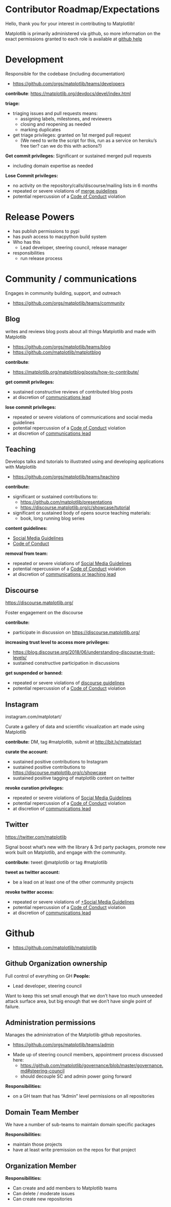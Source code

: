 # Contributor Roadmap/Expectations
Hello, thank you for your interest in contributing to Matplotlib!

Matplotlib is primarily administered via github, so more information
on the exact permissions granted to each role is available at [github
help](https://help.github.com/en/github/setting-up-and-managing-organizations-and-teams/repository-permission-levels-for-an-organization#repository-access-for-each-permission-level)




# Development
Responsible for the codebase (including documentation)

* https://github.com/orgs/matplotlib/teams/developers


**contribute**: https://matplotlib.org/devdocs/devel/index.html

**triage:**
- triaging issues and pull requests means:
    - assigning labels, milestones, and reviewers
    - closing and reopening as needed
    - marking duplicates
- get triage privileges: granted on 1st merged pull request
    - (We need to write the script for this, run as a service on heroku’s free tier?  can we do this with actions?)

**Get commit privileges:**
Significant or sustained merged pull requests
- including domain expertise as needed

**Lose Commit privileges:**
- no activity on the repository/calls/discourse/mailing lists in 6 months
- repeated or severe violations of [merge guidelines](https://matplotlib.org/devdocs/devel/coding_guide.html)
- potential repercussion of a [Code of Conduct](https://www.python.org/psf/conduct/) violation

# Release Powers
- has publish permissions to pypi
- has push access to macpython build system
- Who has this
    - Lead developer, steering council, release manager
- responsibilities
    - run release process

# Community / communications

Engages in community building, support, and outreach

* https://github.com/orgs/matplotlib/teams/community

## Blog
writes and reviews blog posts about all things Matplotlib and made with Matplotlib
* https://github.com/orgs/matplotlib/teams/blog
* https://github.com/matplotlib/matplotblog

**contribute**:
* https://matplotlib.org/matplotblog/posts/how-to-contribute/

**get commit privileges:**
* sustained constructive reviews of contributed blog posts
* at discretion of [communications lead](named_project_roles.md)

**lose commit privileges:**
- repeated or severe violations of communications and social media guidelines
- potential repercussion of a [Code of Conduct](https://www.python.org/psf/conduct/) violation
-  at discretion of [communications lead](named_project_roles.md)

## Teaching
Develops talks and tutorials to illustrated using and developing applications with Matplotlib

* https://github.com/orgs/matplotlib/teams/teaching

**contribute:**

- significant or sustained contributions to:
    - https://github.com/matplotlib/presentations
    - https://discourse.matplotlib.org/c/showcase/tutorial
- significant or sustained body of opens source teaching materials:
    - book, long running blog series

**content guidelines:**

-  [Social Media Guidelines](communications_guidelines.md)
- [Code of Conduct](https://www.python.org/psf/conduct/)

**removal from team:**
- repeated or severe violations of [Social Media Guidelines](communications_guidelines.md)
- potential repercussion of a [Code of Conduct](https://www.python.org/psf/conduct/) violation
-  at discretion of [communications or teaching lead](named_project_roles.md)

## Discourse
https://discourse.matplotlib.org/


 Foster engagement on the discourse

**contribute:**
* participate in discussion on https://discourse.matplotlib.org/

**increasing trust level to access more privileges:**

- https://blog.discourse.org/2018/06/understanding-discourse-trust-levels/
- sustained constructive participation in discussions

**get suspended or banned:**
- repeated or severe violations of [discourse guidelines](https://discourse.matplotlib.org/faq)
- potential repercussion of a [Code of Conduct](https://www.python.org/psf/conduct/) violation

## Instagram
instagram.com/matplotart/

Curate a gallery of data and scientific visualization art made using Matplotlib

**contribute:**  DM, tag #matplotlib, submit at http://bit.ly/matplotart

**curate the account:**

- sustained positive contributions to Instagram
- sustained positive contributions to https://discourse.matplotlib.org/c/showcase
- sustained positive tagging of matplotlib content on twitter

**revoke curation privileges:**

- repeated or severe violations of [Social Media Guidelines](communications_guidelines.md)
- potential repercussion of a [Code of Conduct](https://www.python.org/psf/conduct/) violation
-  at discretion of [communications lead](named_project_roles.md)

## Twitter
https://twitter.com/matplotlib

Signal boost what’s new with the library & 3rd party packages, promote new work built on Matplotlib, and engage with the community.

**contribute:** tweet @matplotlib or tag #matplotlib

**tweet as twitter account:**
- be a lead on at least one of the other community projects

**revoke twitter access:**

- repeated or severe violations of [+Social Media Guidelines](https://paper.dropbox.com/doc/Social-Media-Guidelines-GMgkvuznnxwtZpwFvPogS)
- potential repercussion of a [Code of Conduct](https://www.python.org/psf/conduct/) violation
-  at discretion of [communications lead](named_project_roles.md)

# Github

* https://github.com/matplotlib/matplotlib

## Github Organization ownership
Full control of everything on GH
**People:**
- Lead developer, steering council

Want to keep this set small enough that we don’t have too much
unneeded attack surface area, but big enough that we don’t have single
point of failure.

## Administration permissions

Manages the administration of the Matplotlib github repositories.

* https://github.com/orgs/matplotlib/teams/admin

- Made up of steering council members, appointment process discussed here:
    - https://github.com/matplotlib/governance/blob/master/governance.md#steering-council
    - should decouple SC and admin power going forward

**Responsibilities:**
- on a GH team that has “Admin” level permissions on all repositories

## Domain Team Member
We have a number of sub-teams to maintain domain specific packages

**Responsibilities:**
- maintain those projects
- have at least write premission on the repos for that project

## Organization Member
**Responsibilities:**
- Can create and add members to Matplotlib teams
- Can delete / moderate issues
- Can create new repositories
